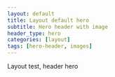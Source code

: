 ```yaml
---
layout: default
title: Layout default hero
subtitle: Hero header with image
header_type: hero
categories: [layout]
tags: [hero-header, images]
---
```


Layout test, header hero